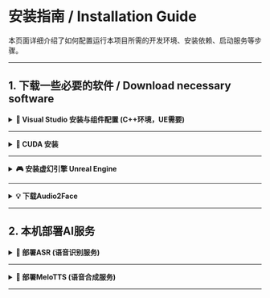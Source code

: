 # 安装指南 / Installation Guide

本页面详细介绍了如何配置运行本项目所需的开发环境、安装依赖、启动服务等步骤。

---

## 1. 下载一些必要的软件 / Download necessary software


<details>
<summary><strong>🧱 Visual Studio 安装与组件配置 (C++环境，UE需要)</strong></summary>

参考配置链接：[为虚幻引擎C++项目设置Visual Studio开发环境](https://dev.epicgames.com/documentation/zh-cn/unreal-engine/setting-up-visual-studio-development-environment-for-cplusplus-projects-in-unreal-engine?application_version=5.3)

<aside>
💡下载 Visual Studio 2022 Community 版
</aside>

下载地址：[Visual Studio 2022 Community 版](https://visualstudio.microsoft.com/zh-hans/vs/community/)

选择Community即可

![image.png](/assets/image1.png)

在安装设置里面选择安装路径

![image.png](/assets/image2.png)

工作负荷中，勾选这些必要的组件，一共四个

![image.png](/assets/image3.png)

其中`使用C++的桌面开发`的安装详细信息这里，要选择Windows 11 SDK

![image.png](/assets/image4.png)

在单个组件中，搜索`unreal`，然后把所有的都勾选上。因为VS下载的目的就是用在UE上

![image.png](/assets/image5.png)

如果在使用过程中报错，可能是MSVC的错误，就把MSVC换成如下的

![image.png](/assets/image6.png)
</details>

---

<details>
<summary><strong>🐍 CUDA 安装</strong></summary>

<aside>
💡安装CUDA，本次安装CUDA12.6
</aside>

这是下载地址：[CUDA Toolkit 12.6 Downloads](https://developer.nvidia.com/cuda-12-6-0-download-archive?target_os=Windows&target_arch=x86_64&target_version=11&target_type=exe_local)

配置版本，然后点击下载就行

![image.png](/assets/image8.png)

</details>

---


<details> <summary><strong>🎮 安装虚幻引擎 Unreal Engine</strong></summary>



以下是 Unreal Engine 5.3.2 的安装流程，适用于本项目中涉及的 3D 渲染模块。


### 1️⃣ 下载 Epic Games Launcher（启动器）

访问官网并下载安装 Epic Games Launcher：

🔗 [Unreal Engine 5.3.2 下载地址](https://www.unrealengine.com/zh-CN/download)

> Epic Games Launcher 是用于管理和安装 Unreal Engine 的官方启动程序。

![Epic Launcher 下载页面](/assets/image9.png)

---

### 2️⃣ 安装并登录账户

完成安装后，运行 Epic Games Launcher，按照提示创建并登录账户。

![安装步骤](/assets/image10.png)

<p align="center">
  <img src="/assets/image11.png" alt="Epic 登录示意" style="width:15%;"/>
</p>

---

### 3️⃣ 安装 Unreal Engine 5.3.2

登录成功后，进入左侧的 **“虚幻引擎”** 标签页，点击 “安装引擎”。

> 💡 **建议安装在非系统盘（如 D 盘）**，以避免 C 盘空间紧张和后续编译问题。

![选择引擎版本](/assets/image12.png)

选择版本为 **5.3.2** 进行安装：

![安装 UE5.3.2](/assets/image13.png)




</details> 

---


<details>
 <summary><strong>💡 下载Audio2Face  </strong></summary>


<font color="red">注：由于audio2face在下载依赖时需访问谷歌服务器导致下载速度极慢，且对显存资源占用极高，尽管其嘴型驱动效果优于ovrlipsync，若可接受ovrlipsync的效果，我们仍推荐优先选用ovrlipsync以规避资源消耗与下载问题。</font>

本指南将帮助你安装 NVIDIA Omniverse Audio2Face（2023.1.1）并导入驱动人脸的模型。包括官网下载安装方式和网盘便捷安装方式。


## 🚀 安装方式一：通过 Omniverse 官网下载安装

### 1️⃣ 下载 Omniverse Launcher

你可以从 NVIDIA 官网下载安装 Omniverse Launcher（它相当于是一个模块下载器）。

🔗 [官方下载地址](https://developer.nvidia.cn/omniverse?sortBy=developer_learning_library%2Fsort%2Ffeatured_in.omniverse%3Adesc%2Ctitle%3Aasc&hitsPerPage=6#section-%E5%BC%80%E5%A7%8B%E4%BD%BF%E7%94%A8)

![Omniverse Launcher 下载](/assets/image14.png)

---

### 2️⃣ 注册并登录 NVIDIA 账户

完成下载后，注册并登录 NVIDIA 账户。

![登录界面](/assets/image15.png)

---

### 3️⃣ 安装 Audio2Face 2023.1.1

在 Launcher 内搜索并安装 **Audio2Face 2023.1.1**。

![搜索 Audio2Face](/assets/image16.png)
![确认安装](/assets/image17.png)

> 💡 安装过程可能较慢，建议连接稳定网络，部分公司网络可能受限，建议使用手机热点。


---

### 4️⃣ 启动 Audio2Face

完成安装后，点击启动：

![启动界面](/assets/image18.png)

---

### 5️⃣ 导入三维人脸模型（`text.usd`）

从百度网盘下载以下模型文件：

🔗 链接：[百度网盘 text.usd](https://pan.baidu.com/s/1VtY0QrJz285kXtXhJ-rVog?pwd=e9w2)  
提取码：`e9w2`

将 `text.usd` 文件放入 Audio2Face 的工程目录中，打开 Audio2Face 后进入 **Example** 界面，定位到模型目录并双击导入。

![导入 text.usd](/assets/image19.png)

---



### 6️⃣ 成功启动后的界面

反复尝试导入模型，直到看到蓝色人脸即表示加载成功。

![加载成功示意](/assets/image21.png)

⚠️ 初次加载常见问题较多，可通过更换网络、多次重启尝试解决。

![可能遇到的加载错误](/assets/image22.png)

---

### 7️⃣ 解决常见网络问题

如果导入失败，多半是网络问题导致资源加载失败。建议：

- 多尝试，检查网络问题（更换网络环境）

## 🎁 安装方式二：一键安装（网盘便捷方式）

更推荐使用该方式，跳过下载 Launcher 和组件配置的繁琐过程。

### 1️⃣ 下载完整安装包

🔗 链接：[audio2face-2023.1.1.rar 百度网盘](https://pan.baidu.com/s/1fzZNYsHlLC1HUVol2z44ZA?pwd=j7uu)  
提取码：`j7uu`

---

### 2️⃣ 启动程序

解压后，双击 `audio2face.bat` 启动 Audio2Face。

![启动 .bat 脚本](/assets/image23.png)

---

### 3️⃣ 正确启动后的控制台窗口

![控制台窗口](/assets/image24.png)

---

### 4️⃣ 界面加载成功，导入 `text.usd`

不要忘了仍需导入人脸模型 `text.usd`！

![最终成功界面](/assets/image21.png)

## ✅ 补充说明

- 蓝色人脸是 Audio2Face 的默认驱动面部模型，需要预设 viseme 数据
- 如果你使用的是预设的 `text.usd` 模型，请确保路径正确
- 网络不稳定是导致加载失败的主要原因，可多尝试几次或更换网络



🎉 至此，Audio2Face 安装与配置完成。如果你遇到任何问题，欢迎提交 Issue 或查看常见问题文档。


</details> 

---

## 2. 本机部署AI服务

<details>
<summary><strong>🎤 部署ASR (语音识别服务)</strong></summary>

### 项目介绍

**FunASR** 是阿里巴巴达摩院开源的语音识别工具包，提供高性能的语音转文字服务。

🔗 **官方仓库**: [FunASR Github](https://github.com/modelscope/FunASR)  
🔗 **一键部署仓库**: [修改版部署脚本](https://github.com/1m1ng/FunASR)  
📦 **完整环境包**: [FunASR Releases](https://github.com/1m1ng/FunASR/releases)

### 安装步骤

#### 方式一：源码编译安装

1. **编译FunASR服务**
   - 参考 [官方WebSocket教程](https://github.com/modelscope/FunASR/blob/main/runtime/websocket/readme.md) 编译FunASR
   - 将编译后的可执行文件和动态链接库（DLL）放入 `bin` 目录

2. **启动服务**
   - 运行 `run_server_2pass.bat` 脚本
   - 脚本将自动创建Python虚拟环境、安装依赖项并启动FunASR服务器

#### 方式二：一键安装（推荐）

如果编译环境配置有困难，可直接使用预编译的完整环境包：

📥 **下载地址**: [FunASR完整环境包](https://github.com/1m1ng/FunASR/releases)

> 💡 **提示**: 完整环境包包含所有必需的依赖和预训练模型，开箱即用。

</details>

---

<details>
<summary><strong>🚧 部署MeloTTS (语音合成服务)</strong></summary>

### 项目介绍

**MeloTTS** 是MyShell.ai开源的多语言语音合成工具，支持高质量的文字转语音功能。

🔗 **官方仓库**: [MeloTTS Github](https://github.com/myshell-ai/MeloTTS.git)  
🔗 **一键部署仓库**: [修改版部署脚本](https://github.com/1m1ng/MeloTTS)  
📦 **完整环境包**: [MeloTTS Releases](https://github.com/1m1ng/MeloTTS/releases)

### 安装步骤

#### 方式一：源码安装

1. **克隆仓库并安装环境**
   ```bash
   git clone https://github.com/1m1ng/MeloTTS.git
   cd MeloTTS
   ```

2. **首次环境配置**
   - 运行 `install.bat` 安装Python环境和依赖项

3. **模型配置**
   - 将训练好的语音模型权重文件放入 `Weight` 目录
   - 编辑 `config.yaml` 配置文件，确保以下路径正确：
     - `config_path`: 模型配置文件路径
     - `ckpt_path`: 模型权重文件路径

4. **启动服务**
   - 运行 `start.bat` 启动FastAPI服务器

#### 方式二：一键安装（推荐）

如果环境配置遇到问题，建议使用预配置的完整环境包：

📥 **下载地址**: [MeloTTS完整环境包](https://github.com/1m1ng/MeloTTS/releases)

> 💡 **提示**: 完整环境包包含测试用的预训练模型，可直接启动服务进行测试。

</details>

---
